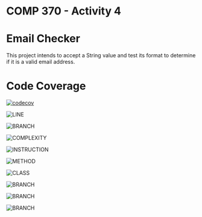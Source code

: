# COMP 370 - Activity 4
# Email Checker

This project intends to accept a String value and test its format to determine if it is a valid email address.

# Code Coverage

[![codecov](https://codecov.io/gh/emda19/comp370-activity4/branch/master/graph/badge.svg?token=RJ4X63BOOX)](https://codecov.io/gh/emda19/comp370-activity4)

![LINE](https://img.shields.io/badge/line--coverage-62%25-yellow.svg)

![BRANCH](https://img.shields.io/badge/branch--coverage-80%25-brightgreen.svg)

![COMPLEXITY](https://img.shields.io/badge/complexity-5.33-brightgreen.svg)

![INSTRUCTION](https://img.shields.io/badge/instruction--coverage-82%25-brightgreen.svg)

![METHOD](https://img.shields.io/badge/method--coverage-50%25-orange.svg)

![CLASS](https://img.shields.io/badge/class--coverage-66%25-yellow.svg)

![BRANCH](https://img.shields.io/github/languages/code-size/emda19/comp370-activity4)

![BRANCH](https://img.shields.io/github/issues/emda19/comp370-activity4)

![BRANCH](https://img.shields.io/github/commit-activity/m/emda19/comp370-activity4)